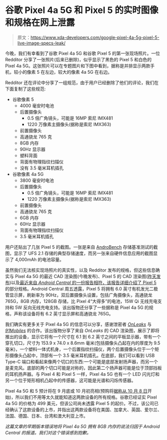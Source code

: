 # 谷歌 Pixel 4a 5G 和 Pixel 5 的实时图像和规格在网上泄露

> 原文：<https://www.xda-developers.com/google-pixel-4a-5g-pixel-5-live-image-specs-leak/>

今晚，我们有幸看到了谷歌 Pixel 4a 5G 和谷歌 Pixel 5 的第一张现场照片。一位 Redditor 分享了一张照片(后来已删除)，似乎显示了黑色的 Pixel 5 和白色的 Pixel 4a 5G。这张照片可以在专题图片和下图中看到，据称是并排显示两款手机，较小的像素 5 在左边，较大的像素 4a 5G 在右边。

Redditor 还在评论中分享了一组规范，由于用户已经删除了他们的评论，我们在下面复制了这些规范:

*   谷歌像素 5
    *   4000 毫安时电池
    *   后置摄像头
        *   0.5 倍广角镜头，可能是 16MP 索尼 IMX481
        *   1220 万像素主摄像头(据称是索尼 IMX363)
    *   前置摄像头
    *   高通骁龙 765 克
    *   8GB 内存
    *   90Hz 显示器
    *   塑料背面
    *   背面有物理指纹扫描仪
    *   没有 3.5 毫米耳机插孔
*   谷歌像素 4a 5G
    *   3800 毫安时电池
    *   后置摄像头
        *   0.5 倍广角镜头，可能是 16MP 索尼 IMX481
        *   1220 万像素主摄像头(据称是索尼 IMX363)
    *   前置摄像头
    *   高通骁龙 765 克
    *   6GB 内存
    *   60Hz 显示器
    *   背面有物理指纹扫描仪
    *   3.5 毫米耳机插孔

用户还贴出了几张 Pixel 5 的截图。一张是来自 [AndroBench](https://play.google.com/store/apps/details?id=com.andromeda.androbench2) 存储基准测试的截图，显示了 UFS 2.1 存储的典型存储速度，而另一张来自硬件信息应用的截图显示了 4,000mAh 的电池容量。

虽然我们无法核实现场照片的真实性，以及 Redditor 发布的规格，但这些信息确实与 Pixel 4a 5G 的最近 CAD 渲染图(今晚发布)、Pixel 5 的 CAD 渲染图([昨天发布](https://www.xda-developers.com/google-pixel-5-leaked-renders-show-off-punch-hole-display-dual-camera-setup/))以及[最近来自 *Android Central* 的一份报告相符，该报告详细介绍了 Pixel 5](https://www.xda-developers.com/google-pixel-5-specs-snapdragon-765g-90hz-display-wide-angle-camera-8gb-ram/) 的部分规格。Android Central 周五透露，Pixel 5 将拥有 6.0 英寸有机发光二极管显示屏，刷新率为 90Hz，双后置摄像头设置，包括广角摄像头，高通骁龙 765G，8GB 内存，128GB 存储，比 Pixel 4“大得多”的电池，15W Qi 无线充电支持和 5W 反向无线充电支持。该出版物还分享了一些据称是 Pixel 4a 5G 的规格，声称该设备将有 6.2 英寸显示屏和高通骁龙 765G。

我们确实有更多关于 Pixel 4a 5G 的信息可以分享，感谢泄密者 [*OnLeaks*](https://twitter.com/OnLeaks) 与 [*91Mobiles*](https://www.91mobiles.com/hub/google-pixel-4a-5g-renders-design/) 的合作。该出版物分享了来自 *OnLeaks* 的 CAD 渲染图，展示了即将推出的设备，显示它将有一个尺寸在 6.1 到 6.2 英寸之间的平板显示器，带有一个穿孔切口，尺寸为 153.9 x 74.0 x 8.6mm 毫米(包括摄像头凸起在内的厚度为 9.5 毫米)，一个塑料一体式机身，一个后置指纹扫描仪，两个后置摄像头位于一个矩形摄像头凸起中，顶部有一个 3.5 毫米耳机插孔。在底部，我们可以看到 USB Type-C 端口和看起来像两个切口的东西:一个可能是底部发射扬声器，而另一个是麦克风。底部的两个切口可能是对称的，因此第二个扬声器可能是位于顶部挡板的耳机扬声器。与 Pixel 4 和 Pixel 5 一样，Pixel 4a 5G 也有一个 LED 闪光灯和另一个位于矩形相机凸起中的传感器，这可能是光谱和闪烁传感器。

Pixel 4a 5G 和 5 预计将在 9 月底或 10 月初亮相(预购将[据称从 10 月 8 日](https://9to5google.com/2020/08/05/google-pixel-5-launch-date/)开始)，所以我们不用等太久就能知道这两款设备的所有规格。谷歌已经证实 Pixel 4a 5G 的价格为 499 美元，但该公司尚未透露 Pixel 5 的起价。不过，该公司已经确认了这款设备的上市，并指出这两款设备将在美国、加拿大、英国、爱尔兰、法国、德国、日本、台湾和澳大利亚上市。

*这篇文章的早期版本错误地将 Pixel 4a 5G 拥有 8GB 内存的说法归因于 Android Central 的报道。我们对这个错误感到抱歉。*